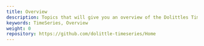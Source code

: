 ```yaml
---
title: Overview
description: Topics that will give you an overview of the Dolittles TimeSeries offering 
keywords: TimeSeries, Overview
weight: 0
repository: https://github.com/dolittle-timeseries/Home
---
```

